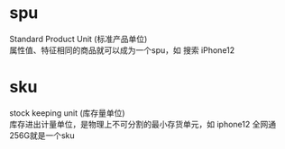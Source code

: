 # spu
Standard Product Unit (标准产品单位)  
属性值、特征相同的商品就可以成为一个spu，如 搜索 iPhone12

# sku
stock keeping unit (库存量单位)  
库存进出计量单位，是物理上不可分割的最小存货单元，如 iphone12 全网通 256G就是一个sku